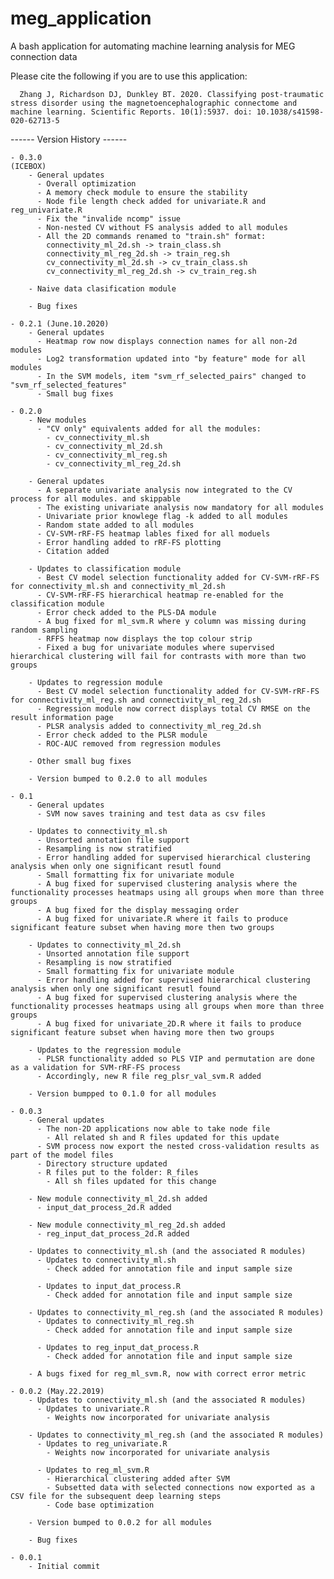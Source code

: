 # meg_application

A bash application for automating machine learning analysis for MEG connection data

Please cite the following if you are to use this application:

      Zhang J, Richardson DJ, Dunkley BT. 2020. Classifying post-traumatic stress disorder using the magnetoencephalographic connectome and machine learning. Scientific Reports. 10(1):5937. doi: 10.1038/s41598-020-62713-5

------ Version History ------

    - 0.3.0
    (ICEBOX)
        - General updates
          - Overall optimization
          - A memory check module to ensure the stability
          - Node file length check added for univariate.R and reg_univariate.R
          - Fix the "invalide ncomp" issue
          - Non-nested CV without FS analysis added to all modules
          - All the 2D commands renamed to "train.sh" format:
            connectivity_ml_2d.sh -> train_class.sh
            connectivity_ml_reg_2d.sh -> train_reg.sh
            cv_connectivity_ml_2d.sh -> cv_train_class.sh
            cv_connectivity_ml_reg_2d.sh -> cv_train_reg.sh
        
        - Naive data clasification module
        
        - Bug fixes

    - 0.2.1 (June.10.2020)        
        - General updates
          - Heatmap row now displays connection names for all non-2d modules
          - Log2 transformation updated into "by feature" mode for all modules
          - In the SVM models, item "svm_rf_selected_pairs" changed to "svm_rf_selected_features" 
          - Small bug fixes     

    - 0.2.0
        - New modules
          - "CV only" equivalents added for all the modules:
            - cv_connectivity_ml.sh
            - cv_connectivity_ml_2d.sh
            - cv_connectivity_ml_reg.sh
            - cv_connectivity_ml_reg_2d.sh

        - General updates
          - A separate univariate analysis now integrated to the CV process for all modules. and skippable
          - The existing univariate analysis now mandatory for all modules
          - Univariate prior knowlege flag -k added to all modules
          - Random state added to all modules
          - CV-SVM-rRF-FS heatmap lables fixed for all moduels
          - Error handling added to rRF-FS plotting
          - Citation added
        
        - Updates to classification module
          - Best CV model selection functionality added for CV-SVM-rRF-FS for connectivity_ml.sh and connectivity_ml_2d.sh
          - CV-SVM-rRF-FS hierarchical heatmap re-enabled for the classification module
          - Error check added to the PLS-DA module
          - A bug fixed for ml_svm.R where y column was missing during random sampling
          - RFFS heatmap now displays the top colour strip
          - Fixed a bug for univariate modules where supervised hierarchical clustering will fail for contrasts with more than two groups

        - Updates to regression module
          - Best CV model selection functionality added for CV-SVM-rRF-FS for connectivity_ml_reg.sh and connectivity_ml_reg_2d.sh
          - Regression module now correct displays total CV RMSE on the result information page
          - PLSR analysis added to connectivity_ml_reg_2d.sh
          - Error check added to the PLSR module
          - ROC-AUC removed from regression modules
        
        - Other small bug fixes
        
        - Version bumped to 0.2.0 to all modules

    - 0.1
        - General updates
          - SVM now saves training and test data as csv files

        - Updates to connectivity_ml.sh
          - Unsorted annotation file support
          - Resampling is now stratified
          - Error handling added for supervised hierarchical clustering analysis when only one significant resutl found
          - Small formatting fix for univariate module
          - A bug fixed for supervised clustering analysis where the functionality processes heatmaps using all groups when more than three groups
          - A bug fixed for the display messaging order
          - A bug fixed for univariate.R where it fails to produce significant feature subset when having more then two groups
        
        - Updates to connectivity_ml_2d.sh
          - Unsorted annotation file support
          - Resampling is now stratified
          - Small formatting fix for univariate module
          - Error handling added for supervised hierarchical clustering analysis when only one significant resutl found
          - A bug fixed for supervised clustering analysis where the functionality processes heatmaps using all groups when more than three groups
          - A bug fixed for univariate_2D.R where it fails to produce significant feature subset when having more then two groups
        
        - Updates to the regression module
          - PLSR functionality added so PLS VIP and permutation are done as a validation for SVM-rRF-FS process
          - Accordingly, new R file reg_plsr_val_svm.R added

        - Version bumpped to 0.1.0 for all modules

    - 0.0.3
        - General updates
          - The non-2D applications now able to take node file
            - All related sh and R files updated for this update
          - SVM process now export the nested cross-validation results as part of the model files
          - Directory structure updated
          - R files put to the folder: R_files
            - All sh files updated for this change

        - New module connectivity_ml_2d.sh added
          - input_dat_process_2d.R added

        - New module connectivity_ml_reg_2d.sh added
          - reg_input_dat_process_2d.R added

        - Updates to connectivity_ml.sh (and the associated R modules)
          - Updates to connectivity_ml.sh
            - Check added for annotation file and input sample size

          - Updates to input_dat_process.R
            - Check added for annotation file and input sample size

        - Updates to connectivity_ml_reg.sh (and the associated R modules)
          - Updates to connectivity_ml_reg.sh
            - Check added for annotation file and input sample size

          - Updates to reg_input_dat_process.R
            - Check added for annotation file and input sample size

        - A bugs fixed for reg_ml_svm.R, now with correct error metric

    - 0.0.2 (May.22.2019)
        - Updates to connectivity_ml.sh (and the associated R modules)
          - Updates to univariate.R
            - Weights now incorporated for univariate analysis

        - Updates to connectivity_ml_reg.sh (and the associated R modules)
          - Updates to reg_univariate.R
            - Weights now incorporated for univariate analysis

          - Updates to reg_ml_svm.R
            - Hierarchical clustering added after SVM
            - Subsetted data with selected connections now exported as a CSV file for the subsequent deep learning steps
            - Code base optimization

        - Version bumped to 0.0.2 for all modules

        - Bug fixes

    - 0.0.1
        - Initial commit
